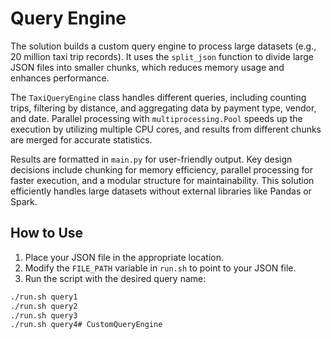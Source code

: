 # Query Engine

The solution builds a custom query engine to process large datasets (e.g., 20 million taxi trip records). It uses the `split_json` function to divide large JSON files into smaller chunks, which reduces memory usage and enhances performance. 

The `TaxiQueryEngine` class handles different queries, including counting trips, filtering by distance, and aggregating data by payment type, vendor, and date. Parallel processing with `multiprocessing.Pool` speeds up the execution by utilizing multiple CPU cores, and results from different chunks are merged for accurate statistics.

Results are formatted in `main.py` for user-friendly output. Key design decisions include chunking for memory efficiency, parallel processing for faster execution, and a modular structure for maintainability. This solution efficiently handles large datasets without external libraries like Pandas or Spark.

## How to Use

1. Place your JSON file in the appropriate location.
2. Modify the `FILE_PATH` variable in `run.sh` to point to your JSON file.
3. Run the script with the desired query name:

```bash
./run.sh query1
./run.sh query2
./run.sh query3
./run.sh query4# CustomQueryEngine


